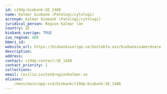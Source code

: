 ```yaml
---
id: c19dp:biobank:SE_1488
name: Kalmar biobank (Patologi/cytologi)
acronym: Kalmar biobank (Patologi/cytologi)
juridical_person: Region Kalmar län
country: SE
biobank_sverige: TRUE
ivo_regnum: 488
bbmri_id:
website_url: https://biobanksverige.se/kontakta-oss/biobankssamordnare-och-nej-talonger/
description:
address:
contact: c19dp:contact:SE_1488
contact_priority: 1
collections:
email: Cecilia.Leitet@regionkalmar.se
aliases:
    /menu/main/app-scd/biobank/c19dp:biobank:SE_1488
---
```

